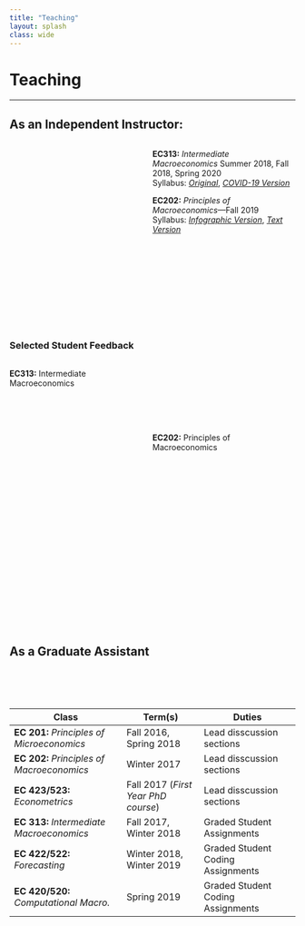 ```yaml
---
title: "Teaching" 
layout: splash
class: wide 
---
```



# Teaching
---

## As an Independent Instructor:


<div id="htmlwidget-5a79b148963a8dbf44db" style="width:50%;height:350px;float:left" class="highchart html-widget"></div>

<script type="application/json" data-for="htmlwidget-5a79b148963a8dbf44db">{"x":{"hc_opts":{"title":{"text":"Instructional Quality by Course","margin":20,"align":"left"},"yAxis":{"title":{"text":null}},"credits":{"enabled":false},"exporting":{"enabled":false},"plotOptions":{"series":{"label":{"enabled":false},"turboThreshold":0},"treemap":{"layoutAlgorithm":"squarified"}},"xAxis":{"categories":["EC 313 Summer 2018","EC 313 Fall 2018","EC 313 Spring 2020","EC 202 Fall 2019"],"title":"Classes"},"series":[{"data":[4,4,4.6,4.6],"name":"My_Score"},{"data":[4,4,4,3.9],"name":"Historic_Average"}],"chart":{"type":"column"}},"theme":{"chart":{"backgroundColor":"transparent"}},"conf_opts":{"global":{"Date":null,"VMLRadialGradientURL":"http =//code.highcharts.com/list(version)/gfx/vml-radial-gradient.png","canvasToolsURL":"http =//code.highcharts.com/list(version)/modules/canvas-tools.js","getTimezoneOffset":null,"timezoneOffset":0,"useUTC":true},"lang":{"contextButtonTitle":"Chart context menu","decimalPoint":".","downloadJPEG":"Download JPEG image","downloadPDF":"Download PDF document","downloadPNG":"Download PNG image","downloadSVG":"Download SVG vector image","drillUpText":"Back to {series.name}","invalidDate":null,"loading":"Loading...","months":["January","February","March","April","May","June","July","August","September","October","November","December"],"noData":"No data to display","numericSymbols":["k","M","G","T","P","E"],"printChart":"Print chart","resetZoom":"Reset zoom","resetZoomTitle":"Reset zoom level 1:1","shortMonths":["Jan","Feb","Mar","Apr","May","Jun","Jul","Aug","Sep","Oct","Nov","Dec"],"thousandsSep":" ","weekdays":["Sunday","Monday","Tuesday","Wednesday","Thursday","Friday","Saturday"]}},"type":"chart","fonts":[],"debug":false},"evals":[],"jsHooks":[]}</script>
<script type="application/htmlwidget-sizing" data-for="htmlwidget-5a79b148963a8dbf44db">{"viewer":{"width":"400px","height":"350px","padding":0,"fill":false},"browser":{"width":"400px","height":"350px","padding":0,"fill":false}}</script>


<div style="width:50%; height:500px;float:right" markdown="1"> 

**EC313:** *Intermediate Macroeconomics*
   Summer 2018, Fall 2018, Spring 2020  
   Syllabus: [*Original*](../images/EC313_F2018.pdf), [*COVID-19 Version*](../images/EC313_SP20.pdf)
   
**EC202:** *Principles of Macroeconomics*&mdash;Fall 2019  
  Syllabus: [*Infographic Version*](../images/ec202-fall2019_40286598.pdf), [*Text Version*](../images/EC202_F19.pdf)
  
</div> 




### Selected Student Feedback

<div style="width:50%; height:500px;float:left" markdown="1"> 

**EC313:** Intermediate Macroeconomics  

</div> 

<div style="width:50%; height:500px;float:right" markdown="1"> 

**EC202:** Principles of Macroeconomics   

</div> 

  
## As a Graduate Assistant 

| **Class** |  **Term(s)** | **Duties** |
|---|---|---|
|**EC 201:** *Principles of Microeconomics*| Fall 2016, Spring 2018 | Lead disscussion sections |  
|**EC 202:** *Principles of Macroeconomics* | Winter 2017 | Lead disscussion sections |  
|**EC 423/523:** *Econometrics*  | Fall 2017  (*First Year PhD course*) | Lead disscussion sections |   
|**EC 313:** *Intermediate Macroeconomics* | Fall 2017, Winter 2018| Graded Student Assignments |
|**EC 422/522:** *Forecasting* | Winter 2018, Winter 2019 | Graded Student Coding Assignments |
|**EC 420/520:** *Computational Macro.* | Spring 2019| Graded Student Coding Assignments |

